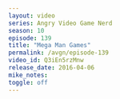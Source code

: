 ```yaml
---
layout: video
series: Angry Video Game Nerd
season: 10
episode: 139
title: "Mega Man Games"
permalink: /avgn/episode-139
video_id: Q3iEn5rzMnw
release_date: 2016-04-06
mike_notes:
toggle: off
---
```

